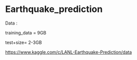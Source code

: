 # Earthquake_prediction


Data :

training_data = 9GB

test+size= 2-3GB

https://www.kaggle.com/c/LANL-Earthquake-Prediction/data  

